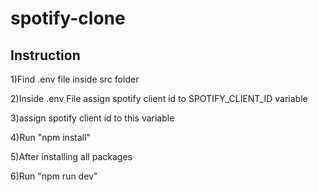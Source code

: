 # spotify-clone

Instruction
--------------
1)Find  .env file inside src folder

2)Inside .env File assign spotify client id to SPOTIFY_CLIENT_ID variable

3)assign spotify client id to this variable 

4)Run "npm install"

5)After installing all packages

6)Run "npm run dev"

